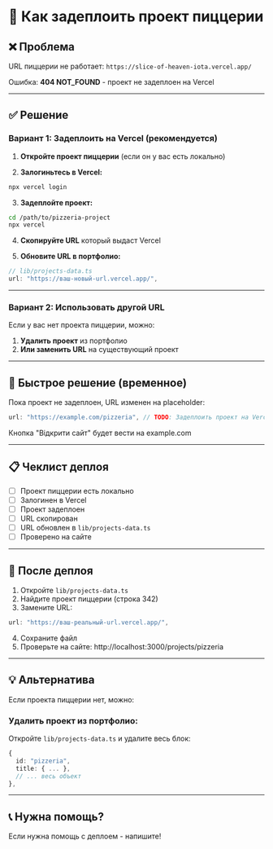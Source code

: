 # 🍕 Как задеплоить проект пиццерии

## ❌ Проблема

URL пиццерии не работает: `https://slice-of-heaven-iota.vercel.app/`

Ошибка: **404 NOT_FOUND** - проект не задеплоен на Vercel

---

## ✅ Решение

### Вариант 1: Задеплоить на Vercel (рекомендуется)

1. **Откройте проект пиццерии** (если он у вас есть локально)

2. **Залогиньтесь в Vercel:**
```bash
npx vercel login
```

3. **Задеплойте проект:**
```bash
cd /path/to/pizzeria-project
npx vercel
```

4. **Скопируйте URL** который выдаст Vercel

5. **Обновите URL в портфолио:**
```typescript
// lib/projects-data.ts
url: "https://ваш-новый-url.vercel.app/",
```

---

### Вариант 2: Использовать другой URL

Если у вас нет проекта пиццерии, можно:

1. **Удалить проект** из портфолио
2. **Или заменить URL** на существующий проект

---

## 🔧 Быстрое решение (временное)

Пока проект не задеплоен, URL изменен на placeholder:
```typescript
url: "https://example.com/pizzeria", // TODO: Задеплоить проект на Vercel
```

Кнопка "Відкрити сайт" будет вести на example.com

---

## 📋 Чеклист деплоя

- [ ] Проект пиццерии есть локально
- [ ] Залогинен в Vercel
- [ ] Проект задеплоен
- [ ] URL скопирован
- [ ] URL обновлен в `lib/projects-data.ts`
- [ ] Проверено на сайте

---

## 🚀 После деплоя

1. Откройте `lib/projects-data.ts`
2. Найдите проект пиццерии (строка 342)
3. Замените URL:
```typescript
url: "https://ваш-реальный-url.vercel.app/",
```
4. Сохраните файл
5. Проверьте на сайте: http://localhost:3000/projects/pizzeria

---

## 💡 Альтернатива

Если проекта пиццерии нет, можно:

### Удалить проект из портфолио:

Откройте `lib/projects-data.ts` и удалите весь блок:
```typescript
{
  id: "pizzeria",
  title: { ... },
  // ... весь объект
},
```

---

## 📞 Нужна помощь?

Если нужна помощь с деплоем - напишите!

